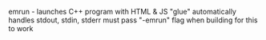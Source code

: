 emrun - launches C++ program with HTML & JS "glue"
    automatically handles stdout, stdin, stderr
    must pass "-emrun" flag when building for this to work

